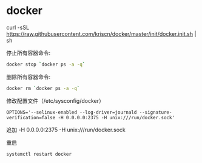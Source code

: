 # docker

curl -sSL https://raw.githubusercontent.com/kriscn/docker/master/init/docker.init.sh | sh

停止所有容器命令:
```bash
docker stop `docker ps -a -q`
```

删除所有容器命令:
```bash
docker rm `docker ps -a -q`
```
修改配置文件（/etc/sysconfig/docker）

```
OPTIONS='--selinux-enabled --log-driver=journald --signature-verification=false -H 0.0.0.0:2375 -H unix:///run/docker.sock'
```
追加 -H 0.0.0.0:2375 -H unix:///run/docker.sock

重启
```
systemctl restart docker
```
